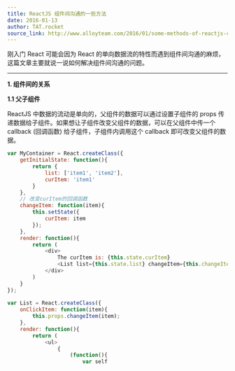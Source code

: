 ```yaml
---
title: ReactJS 组件间沟通的一些方法
date: 2016-01-13
author: TAT.rocket
source_link: http://www.alloyteam.com/2016/01/some-methods-of-reactjs-communication-between-components/
---
```


<!-- {% raw %} - for jekyll -->

刚入门 React 可能会因为 React 的单向数据流的特性而遇到组件间沟通的麻烦，这篇文章主要就说一说如何解决组件间沟通的问题。

* * *

**1. 组件间的关系**

**1.1 父子组件**

ReactJS 中数据的流动是单向的，父组件的数据可以通过设置子组件的 props 传递数据给子组件。如果想让子组件改变父组件的数据，可以在父组件中传一个 callback (回调函数) 给子组件，子组件内调用这个 callback 即可改变父组件的数据。

```javascript
var MyContainer = React.createClass({
	getInitialState: function(){
		return {
			list: ['item1', 'item2'],
			curItem: 'item1'
		}
	},
	// 改变curItem的回调函数
	changeItem: function(item){
		this.setState({
			curItem: item
		});
	},
	render: function(){
		return (
			<div>
				The curItem is: {this.state.curItem}
				<List list={this.state.list} changeItem={this.changeItem}/>
			</div>
		)
	}
});
 
var List = React.createClass({
	onClickItem: function(item){
		this.props.changeItem(item);
	},
	render: function(){
		return (
			<ul>
				{
					(function(){
						var self 
```


<!-- {% endraw %} - for jekyll -->